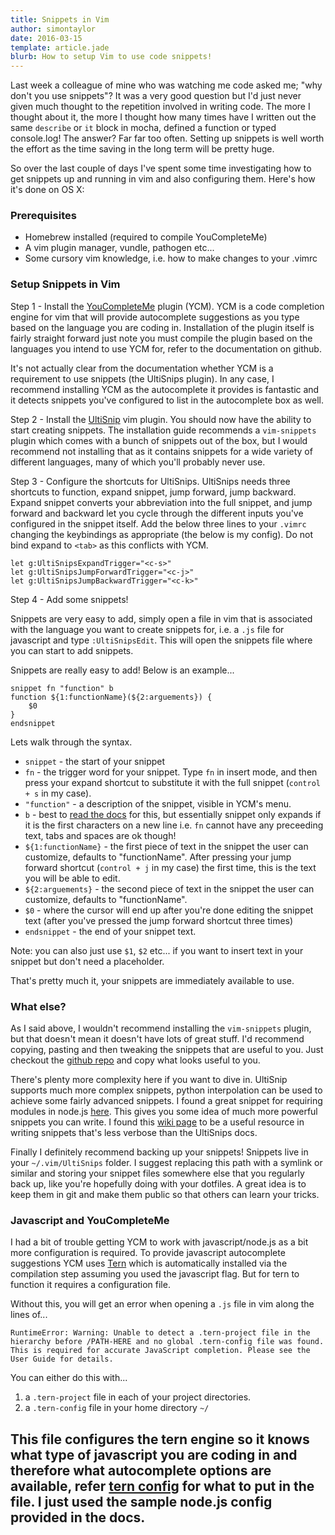 ```yaml
---
title: Snippets in Vim
author: simontaylor
date: 2016-03-15
template: article.jade
blurb: How to setup Vim to use code snippets!
---
```


Last week a colleague of mine who was watching me code asked me; "why don't you use snippets"? It was a very good question but I'd just never given much thought to the repetition involved in writing code. The more I thought about it, the more I thought how many times have I written out the same `describe` or `it` block in mocha, defined a function or typed console.log! The answer? Far far too often. Setting up snippets is well worth the effort as the time saving in the long term will be pretty huge.

So over the last couple of days I've spent some time investigating how to get snippets up and running in vim and also configuring them. Here's how it's done on OS X:

### Prerequisites

* Homebrew installed (required to compile YouCompleteMe)
* A vim plugin manager, vundle, pathogen etc...
* Some cursory vim knowledge, i.e. how to make changes to your .vimrc

### Setup Snippets in Vim

Step 1 - Install the [YouCompleteMe](https://github.com/Valloric/YouCompleteMe) plugin (YCM).
YCM is a code completion engine for vim that will provide autocomplete suggestions as you type based on the language you are coding in. Installation of the plugin itself is fairly straight forward just note you must compile the plugin based on the languages you intend to use YCM for, refer to the documentation on github.

It's not actually clear from the documentation whether YCM is a requirement to use snippets (the UltiSnips plugin). In any case, I recommend installing YCM as the autocomplete it provides is fantastic and it detects snippets you've configured to list in the autocomplete box as well.

Step 2 - Install the [UltiSnip](https://github.com/SirVer/ultisnips) vim plugin. You should now have the ability to start creating snippets. The installation guide recommends a `vim-snippets` plugin which comes with a bunch of snippets out of the box, but I would recommend not installing that as it contains snippets for a wide variety of different languages, many of which you'll probably never use.

Step 3 - Configure the shortcuts for UltiSnips. UltiSnips needs three shortcuts to function, expand snippet, jump forward, jump backward. Expand snippet converts your abbreviation into the full snippet, and jump forward and backward let you cycle through the different inputs you've configured in the snippet itself. Add the below three lines to your `.vimrc` changing the keybindings as appropriate (the below is my config). Do not bind expand to `<tab>` as this conflicts with YCM.

```
let g:UltiSnipsExpandTrigger="<c-s>"
let g:UltiSnipsJumpForwardTrigger="<c-j>"
let g:UltiSnipsJumpBackwardTrigger="<c-k>"
```

Step 4 - Add some snippets!

Snippets are very easy to add, simply open a file in vim that is associated with the language you want to create snippets for, i.e. a `.js` file for javascript and type `:UltiSnipsEdit`. This will open the snippets file where you can start to add snippets.

Snippets are really easy to add! Below is an example...

```
snippet fn "function" b
function ${1:functionName}(${2:arguements}) {
	$0
}
endsnippet
```

Lets walk through the syntax.
* `snippet` - the start of your snippet
* `fn` - the trigger word for your snippet. Type `fn` in insert mode, and then press your expand shortcut to substitute it with the full snippet (`control + s` in my case).
* `"function"` - a description of the snippet, visible in YCM's menu.
* `b` - best to [read the docs](https://github.com/SirVer/ultisnips/blob/master/doc/UltiSnips.txt#L665) for this, but essentially snippet only expands if it is the first characters on a new line i.e. `fn` cannot have any preceeding text, tabs and spaces are ok though!
* `${1:functionName}` - the first piece of text in the snippet the user can customize, defaults to "functionName". After pressing your jump forward shortcut (`control + j` in my case) the first time, this is the text you will be able to edit.
* `${2:arguements}`  - the second piece of text in the snippet the user can customize, defaults to "functionName".
* `$0` - where the cursor will end up after you're done editing the snippet text (after you've pressed the jump forward shortcut three times)
* `endsnippet` - the end of your snippet text.

Note: you can also just use `$1`, `$2` etc... if you want to insert text in your snippet but don't need a placeholder.

That's pretty much it, your snippets are immediately available to use.

### What else?

As I said above, I wouldn't recommend installing the `vim-snippets` plugin, but that doesn't mean it doesn't have lots of great stuff. I'd recommend copying, pasting and then tweaking the snippets that are useful to you. Just checkout the [github repo](https://github.com/honza/vim-snippets/tree/master/UltiSnips) and copy what looks useful to you.

There's plenty more complexity here if you want to dive in. UltiSnip supports much more complex snippets, python interpolation can be used to achieve some fairly advanced snippets. I found a great snippet for requiring modules in node.js [here](https://medium.com/brigade-engineering/sharpen-your-vim-with-snippets-767b693886db#.53n8qt3p6). This gives you some idea of much more powerful snippets you can write. I found this [wiki page](http://wiki.yangleo.me/2013/10/29/write-UltiSnips-snippets.html) to be a useful resource in writing snippets that's less verbose than the UltiSnips docs.

Finally I definitely recommend backing up your snippets! Snippets live in your `~/.vim/UltiSnips` folder. I suggest replacing this path with a symlink or similar and storing your snippet files somewhere else that you regularly back up, like you're hopefully doing with your dotfiles. A great idea is to keep them in git and make them public so that others can learn your tricks.


### Javascript and YouCompleteMe

I had a bit of trouble getting YCM to work with javascript/node.js as a bit more configuration is required. To provide javascript autocomplete suggestions YCM uses [Tern](http://ternjs.net/) which is automatically installed via the compilation step assuming you used the javascript flag. But for tern to function it requires a configuration file.

Without this, you will get an error when opening a `.js` file in vim along the lines of...
```
RuntimeError: Warning: Unable to detect a .tern-project file in the hierarchy before /PATH-HERE and no global .tern-config file was found. This is required for accurate JavaScript completion. Please see the User Guide for details.
```

You can either do this with...

1. a `.tern-project` file in each of your project directories.
2. a `.tern-config` file in your home directory `~/`

This file configures the tern engine so it knows what type of javascript you are coding in and therefore what autocomplete options are available, refer [tern config](https://github.com/Valloric/YouCompleteMe#javascript-semantic-completion) for what to put in the file. I just used the sample node.js config provided in the docs.
---
